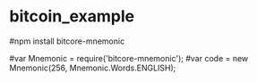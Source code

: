 # bitcoin_example

#npm install bitcore-mnemonic

#var Mnemonic = require('bitcore-mnemonic');
#var code = new Mnemonic(256, Mnemonic.Words.ENGLISH);
